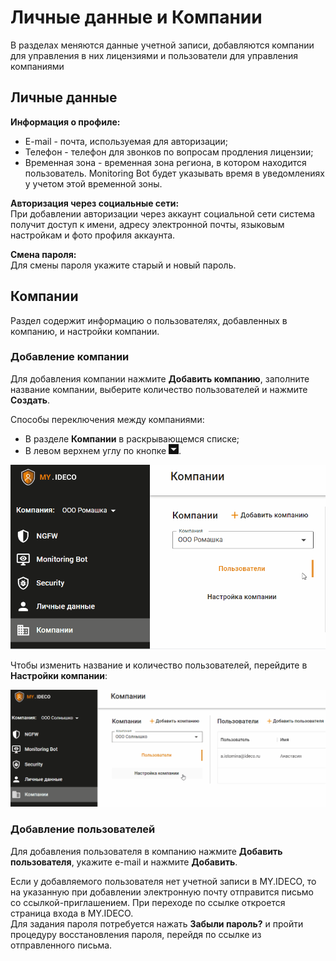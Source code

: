 # Личные данные и Компании

В разделах меняются данные учетной записи, добавляются компании для управления в них лицензиями и пользователи для управления компаниями

## Личные данные

**Информация о профиле:**
* E-mail - почта, используемая для авторизации;
* Телефон - телефон для звонков по вопросам продления лицензии;
* Временная зона - временная зона региона, в котором находится пользователь. Monitoring Bot будет указывать время в уведомлениях у учетом этой временной зоны. 

**Авторизация через социальные сети:** \
При добавлении авторизации через аккаунт социальной сети система получит доступ к имени, адресу электронной почты, языковым настройкам и фото профиля аккаунта.

**Смена пароля:** \
Для смены пароля укажите старый и новый пароль.

## Компании

Раздел содержит информацию о пользователях, добавленных в компанию, и настройки компании.

### Добавление компании

Для добавления компании нажмите **Добавить компанию**, заполните название компании, выберите количество пользователей и нажмите **Создать**.

Способы переключения между компаниями:
* В разделе **Компании** в раскрывающемся списке;
* В левом верхнем углу по кнопке ![](/.gitbook/assets/icon-cc.png).

![](/.gitbook/assets/my-ideco-companies.gif)

Чтобы изменить название и количество пользователей, перейдите в **Настройки компании**:

![](/.gitbook/assets/my-ideco-companies1.gif)

<!-- В правой части экрана измените необходимые параметры и нажмите **Сохранить**. -->

### Добавление пользователей

Для добавления пользователя в компанию нажмите **Добавить пользователя**, укажите e-mail и нажмите **Добавить**.

Если у добавляемого пользователя нет учетной записи в MY.IDECO, то на указанную при добавлении электронную почту отправится письмо со ссылкой-приглашением. При переходе по ссылке откроется страница входа в MY.IDECO. \
Для задания пароля потребуется нажать **Забыли пароль?** и пройти процедуру восстановления пароля, перейдя по ссылке из отправленного письма.